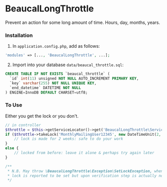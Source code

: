 # BeaucalLongThrottle
Prevent an action for some long amount of time.  Hours, day, months, years.

### Installation
1. In `application.config.php`, add as follows:

```PHP
'modules' => [..., 'BeaucalLongThrottle', ...];
```

2. Import into your database `data/beaucal_throttle.sql`:
```SQL
CREATE TABLE IF NOT EXISTS `beaucal_throttle` (
  `id` int(11) unsigned NOT NULL AUTO_INCREMENT PRIMARY KEY,
  `key` varchar(255) NOT NULL UNIQUE KEY,
  `end_datetime` DATETIME NOT NULL
) ENGINE=InnoDB DEFAULT CHARSET=utf8;
```


### To Use

Either you get the lock or you don't.

```PHP
// in controller
$throttle = $this->getServiceLocator()->get('BeaucalLongThrottle\Service\Throttle');
if ($throttle->takeLock('MonthlyMailingUser12345', new DateTimeUnit(2, 'weeks'))) {
    // lock is made for 2 weeks: safe to do your work
}
else {
    // locked from before: leave it alone & perhaps try again later
}

/**
 * N.B. May throw \BeaucalLongThrottle\Exception\SetLockException, when
 * lock is reported to be set but upon verification step is actually not.
 */
```
